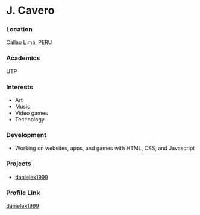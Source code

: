 # J. Cavero

### Location

Callao Lima, PERU

### Academics

UTP

### Interests

- Art
- Music
- Video games
- Technology

### Development

- Working on websites, apps, and games with HTML, CSS, and Javascript

### Projects

- [danielex1999](https://github.com/danielex1999)

### Profile Link

[danielex1999](https://github.com/danielex1999)

